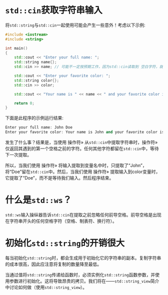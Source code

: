 # `std::cin`获取字符串输入

将`std::string`与`std::cin`一起使用可能会产生一些意外！考虑以下示例:

```C++
#include <iostream>
#include <string>

int main()
{
    std::cout << "Enter your full name: ";
    std::string name{};
    std::cin >> name; // 可能不一定按预期工作，因为std::cin读取到 空白字符，就会停止

    std::cout << "Enter your favorite color: ";
    std::string color{};
    std::cin >> color;

    std::cout << "Your name is " << name << " and your favorite color is " << color << '\n';

    return 0;
}
```
下面是此程序的示例运行结果:
```C++
Enter your full name: John Doe
Enter your favorite color: Your name is John and your favorite color is Doe
```
发生了什么事？结果是，当使用 操作符» 从`std::cin`中提取字符串时，操作符» 仅返回其遇到的第一个空格之前的字符。任何其他字符都留在`std::cin`中，等待下一次提取。

所以，当我们使用 操作符» 将输入提取到变量名中时，只提取了“John”，将“Doe”留在`std::cin`中。然后，当我们使用 操作符» 提取输入到color变量时，它提取了“Doe”，而不是等待我们输入。然后程序结束。

# 什么是`std::ws`？

`std::ws`输入操纵器告诉`std::cin`在提取之前忽略任何前导空格。前导空格是出现在字符串开头的任何空格字符（空格、制表符、换行符）。

# 初始化`std::string`的开销很大

每当初始化`std::string`时，都会生成用于初始化它的字符串的副本。复制字符串的成本很高，因此应注意将复制的数量降至最低。

当通过值将`std::string`传递给函数时，必须实例化`std::string`函数参数，并使用参数进行初始化。这将导致昂贵的拷贝。我们将在——`std::string_view`简介中讨论如何做（使用`std:∶string_view`）。